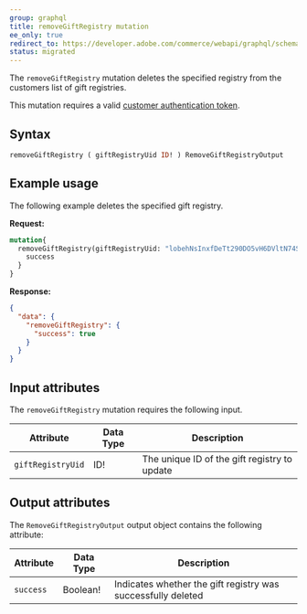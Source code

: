 ```yaml
---
group: graphql
title: removeGiftRegistry mutation
ee_only: true
redirect_to: https://developer.adobe.com/commerce/webapi/graphql/schema/gift-registry/mutations/remove/
status: migrated
---
```

The `removeGiftRegistry` mutation deletes the specified registry from the customers list of gift registries.

This mutation requires a valid [customer authentication token]({{page.baseurl}}/graphql/mutations/generate-customer-token.html).

## Syntax

```graphql
removeGiftRegistry ( giftRegistryUid ID! ) RemoveGiftRegistryOutput
```

## Example usage

The following example deletes the specified gift registry.

**Request:**

```graphql
mutation{
  removeGiftRegistry(giftRegistryUid: "lobehNsInxfDeTt290DO5vH6DVltN74S"){
    success
  }
}
```

**Response:**

```json
{
  "data": {
    "removeGiftRegistry": {
      "success": true
    }
  }
}
```

## Input attributes

The `removeGiftRegistry` mutation requires the following input.

Attribute |  Data Type | Description
--- | --- | ---
`giftRegistryUid` | ID! | The unique ID of the gift registry to update

## Output attributes

The `RemoveGiftRegistryOutput` output object contains the following attribute:

Attribute |  Data Type | Description
--- | --- | ---
`success` | Boolean! | Indicates whether the gift registry was successfully deleted
